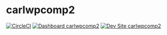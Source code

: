 # carlwpcomp2

[![CircleCI](https://circleci.com/gh/cralberto11/carlwpcomp2.svg?style=shield)](https://circleci.com/gh/cralberto11/carlwpcomp2)
[![Dashboard carlwpcomp2](https://img.shields.io/badge/dashboard-carlwpcomp2-yellow.svg)](https://dashboard.pantheon.io/sites/e61d1bc3-c2fb-4264-b8d8-708fd696ca45#dev/code)
[![Dev Site carlwpcomp2](https://img.shields.io/badge/site-carlwpcomp2-blue.svg)](http://dev-carlwpcomp2.pantheonsite.io/)